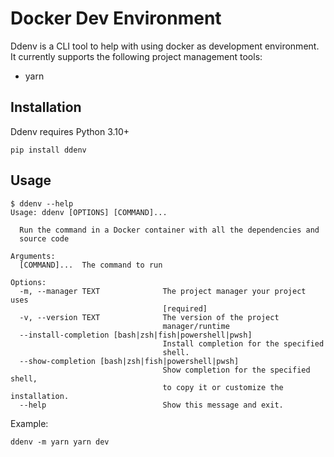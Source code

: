 # Docker Dev Environment
Ddenv is a CLI tool to help with using docker as development environment.
It currently supports the following project management tools:
- yarn

## Installation
Ddenv requires Python 3.10+
```commandline
pip install ddenv
```

## Usage
```
$ ddenv --help
Usage: ddenv [OPTIONS] [COMMAND]...

  Run the command in a Docker container with all the dependencies and
  source code

Arguments:
  [COMMAND]...  The command to run

Options:
  -m, --manager TEXT              The project manager your project uses
                                  [required]
  -v, --version TEXT              The version of the project
                                  manager/runtime
  --install-completion [bash|zsh|fish|powershell|pwsh]
                                  Install completion for the specified
                                  shell.
  --show-completion [bash|zsh|fish|powershell|pwsh]
                                  Show completion for the specified shell,
                                  to copy it or customize the installation.
  --help                          Show this message and exit.

```
Example:
```commandline
ddenv -m yarn yarn dev
```
